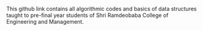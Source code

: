 This github link contains all algorithmic codes and basics of data structures taught to pre-final year students of Shri Ramdeobaba College of Engineering and Management.
